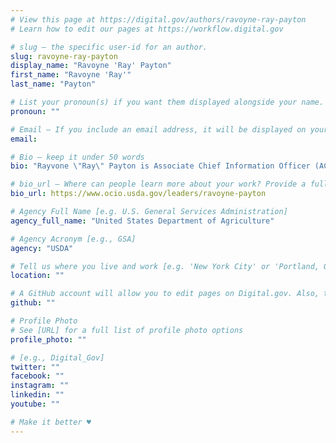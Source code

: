 ```yaml
---
# View this page at https://digital.gov/authors/ravoyne-ray-payton
# Learn how to edit our pages at https://workflow.digital.gov

# slug — the specific user-id for an author.
slug: ravoyne-ray-payton
display_name: "Ravoyne 'Ray' Payton"
first_name: "Ravoyne 'Ray'"
last_name: "Payton"

# List your pronoun(s) if you want them displayed alongside your name. If blank, we'll use just your name. Learn more http://mypronouns.org
pronoun: ""

# Email — If you include an email address, it will be displayed on your profile page
email:

# Bio — keep it under 50 words
bio: "Rayvone \"Ray\" Payton is Associate Chief Information Officer (ACIO) for the Information Resource Management Center (IRMC). As the IRMC ACIO, she is responsible for Capital Planning and IT Governance, Enterprise Architecture, e-Government, Information Management, IT Policy/IT Strategic Planning and Section 508 Compliance."

# bio_url — Where can people learn more about your work? Provide a full URL [e.g. 'https://www.example.gov/']
bio_url: https://www.ocio.usda.gov/leaders/ravoyne-payton

# Agency Full Name [e.g. U.S. General Services Administration]
agency_full_name: "United States Department of Agriculture"

# Agency Acronym [e.g., GSA]
agency: "USDA"

# Tell us where you live and work [e.g. 'New York City' or 'Portland, OR']
location: ""

# A GitHub account will allow you to edit pages on Digital.gov. Also, the image used in your GitHub account can be used to populate your digital.gov profile photo. Learn more about getting a Github account at [URL]
github: ""

# Profile Photo
# See [URL] for a full list of profile photo options
profile_photo: ""

# [e.g., Digital_Gov]
twitter: ""
facebook: ""
instagram: ""
linkedin: ""
youtube: ""

# Make it better ♥
---
```


